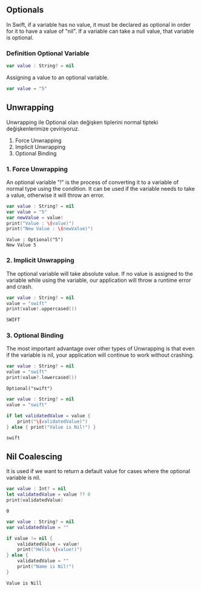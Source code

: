 ## Optionals
In Swift, if a variable has no value, it must be declared as optional in order for it to have a value of "nil". 
If a variable can take a null value, that variable is optional.

### Definition Optional Variable
```swift
var value : String? = nil
```
Assigning a value to an optional variable.
```swift
var value = "5"
```

## Unwrapping
Unwrapping ile Optional olan değişken tiplerini normal tipteki değişkenlerimize çeviriyoruz.
1. Force Unwrapping
2. Implicit Unwrapping
3. Optional Binding

### 1. Force Unwrapping
An optional variable "!" is the process of converting it to a variable of normal type using the condition. 
It can be used if the variable needs to take a value, otherwise it will throw an error.
```swift
var value : String? = nil
var value = "5"
var newValue = value!
print("Value : \(value)")
print("New Value : \(newValue)")
```
```
Value : Optional("5")
New Value 5
```

### 2. Implicit Unwrapping
The optional variable will take absolute value.
If no value is assigned to the variable while using the variable, our application will throw a runtime error and crash.

```swift
var value : String? = nil
value = "swift"
print(value!.uppercased())
```
```swift
SWIFT
```

### 3. Optional Binding
The most important advantage over other types of Unwrapping is that even if the variable is nil, your application will continue to work without crashing.
```swift
var value : String? = nil
value = "swift"
print(value?.lowercased())
```
```
Optional("swift")
```
```swift
var value : String? = nil
value = "swift"

if let validatedValue = value {
    print("\(validatedValue)")
} else { print("Value is Nil!") }
```
```
swift
```
## Nil Coalescing
It is used if we want to return a default value for cases where the optional variable is nil.
```swift
var value : Int? = nil
let validatedValue = value ?? 0
print(validatedValue)
```
```
0
```
```swift
var value : String? = nil
var validatedValue = ""

if value != nil {
    validatedValue = value!
    print("Hello \(value!)")
} else {
    validatedValue = ""
    print("Name is Nil!")
}

```
```
Value is Nill
```
